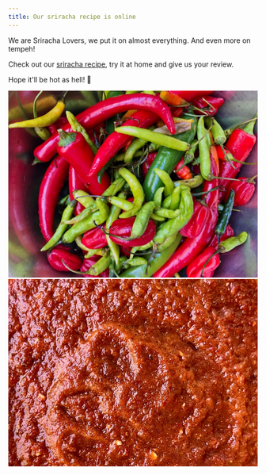 ```yaml
---
title: Our sriracha recipe is online
---
```


We are Sriracha Lovers, we put it on almost everything. And even more on tempeh!

Check out our [sriracha recipe](sriracha.html), try it at home and give us your review.

Hope it'll be hot as hell! 👹

![](sriracha-01.jpg)
![](sriracha-03.jpg)
